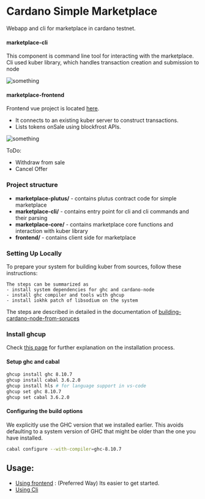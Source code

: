 Cardano Simple Marketplace
==========================

Webapp and cli for marketplace in cardano testnet.

#### marketplace-cli
This  component is command line tool for interacting with the marketplace. Cli used kuber library, which handles transaction creation and submission to node 

![something](./docs/cli.svg)


#### marketplace-frontend
Frontend vue project is located [here](./frontend).
-  It connects to an existing kuber server to construct transactions.
- Lists tokens onSale using blockfrost APIs.

![something](./docs/frontend.svg)

ToDo: 
 - Withdraw from sale
 - Cancel Offer





### Project structure

- **marketplace-plutus/** - contains plutus contract code for simple marketplace
- **marketplace-cli/** - contains entry point for cli and cli commands and their parsing 
- **marketplace-core/** - contains marketplace core functions and  interaction with kuber library
- **frontend/** - contains client side for marketplace


### Setting Up Locally

To prepare your system for building kuber from sources, follow these instructions:

    The steps can be summarized as 
    - install system dependencies for ghc and cardano-node
    - install ghc compiler and tools with ghcup
    - install iokhk patch of libsodium on the system
 
 The steps are described in detailed in the documentation of [building-cardano-node-from-soruces](https://developers.cardano.org/docs/get-started/installing-cardano-node/)

<h3><b>Install ghcup</b></h3>

Check [this page](https://www.haskell.org/ghcup/install/) for further explanation on the installation process.

#### Setup ghc and cabal 

```bash
ghcup install ghc 8.10.7
ghcup install cabal 3.6.2.0 
ghcup install hls # for language support in vs-code
ghcup set ghc 8.10.7
ghcup set cabal 3.6.2.0
```

#### Configuring the build options

We explicitly use the GHC version that we installed earlier.  This avoids defaulting to a system version of GHC that might be older than the one you have installed.

```bash
cabal configure --with-compiler=ghc-8.10.7
```


## Usage:
- [Using frontend](./frontend) : (Preferred Way) Its easier to get started.
- [Using Cli](./docs/cli.md)

